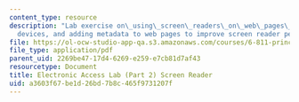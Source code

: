 ```yaml
---
content_type: resource
description: "Lab exercise on\_using\_screen\_readers\_on\_web\_pages\_and\_mobile\_\
  devices, and adding metadata to web pages to improve screen reader performance."
file: https://ol-ocw-studio-app-qa.s3.amazonaws.com/courses/6-811-principles-and-practice-of-assistive-technology-fall-2014/a3603f67be1d26bd7b8c465f9731207f_MIT6_811F14_ScreenReader.pdf
file_type: application/pdf
parent_uid: 2269be47-17d4-6269-e259-e7cb81d7af43
resourcetype: Document
title: Electronic Access Lab (Part 2) Screen Reader
uid: a3603f67-be1d-26bd-7b8c-465f9731207f
---
```

